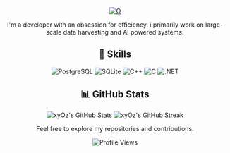 <div align="center">
  <a href="Ω"><img src="http://readme-typing-svg.herokuapp.com?font=VT323&size=90&duration=1300&pause=0700&color=39008a&center=true&random=false&width=1100&height=140&lines=%E2%98%A6++I'm+xyOz++%E2%98%A6;Privacy+doesn't+exist.;Control+is+an+illusion;Welcome." alt="Ω" /></a>
 
  <p>I'm a developer with an obsession for efficiency. i primarily work on large-scale data harvesting and AI powered systems.</p>
  
  <h2>🚀 Skills</h2>
  
  ![PostgreSQL](https://img.shields.io/badge/-PostgreSQL-8257E5?style=flat-square&logo=postgresql&logoColor=black)
  ![SQLite](https://img.shields.io/badge/-SQLite-8257E5?style=flat-square&logo=sqlite&logoColor=black)
  ![C++](https://img.shields.io/badge/-C++-8257E5?style=flat-square&logo=c%2B%2B&logoColor=black)
  ![C](https://img.shields.io/badge/-C-8257E5?style=flat-square&logo=c&logoColor=black)
  ![.NET](https://img.shields.io/badge/-.NET-8257E5?style=flat-square&logo=.net&logoColor=black)

  <h2>📊 GitHub Stats</h2>
  
  <img src="https://github-readme-stats.vercel.app/api?username=xyOz-dev&show_icons=true&theme=dark&bg_color=151515&text_color=FFFFFF&icon_color=8257E5&title_color=8257E5&hide_border=true" alt="xyOz's GitHub Stats">
  
  <img src="https://github-readme-streak-stats.herokuapp.com/?user=xyOz-dev&theme=dark&background=151515&border=8257E5&stroke=8257E5&ring=8257E5&fire=8257E5&currStreakNum=FFFFFF&sideNums=FFFFFF&currStreakLabel=8257E5&sideLabels=8257E5&dates=FFFFFF" alt="xyOz's GitHub Streak">
  
  <p>Feel free to explore my repositories and contributions.</p>
  
  ![Profile Views](https://komarev.com/ghpvc/?username=xyOz-dev&color=8257E5&style=flat-square)
</div>
